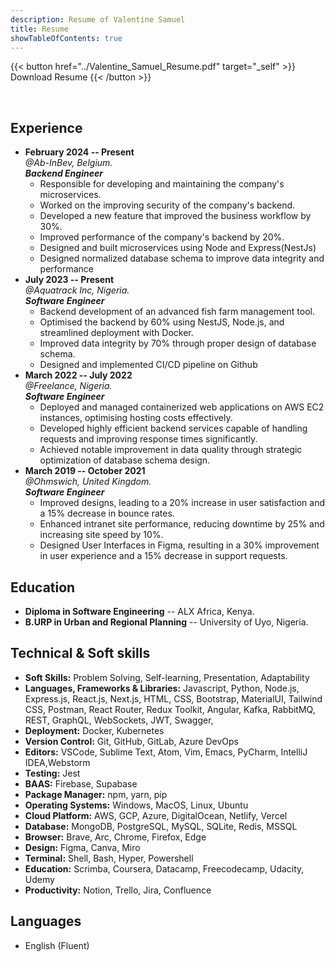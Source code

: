 ```yaml
---
description: Resume of Valentine Samuel
title: Resume
showTableOfContents: true
---
```


{{< button href="../Valentine_Samuel_Resume.pdf" target="_self" >}}
Download Resume
{{< /button >}}

<br>

## Experience

- **February 2024 -- Present**
  <br>
  _@Ab-InBev, Belgium._
  <br>
  _**Backend Engineer**_
  - Responsible for developing and maintaining the company's microservices.
  - Worked on the improving security of the company's backend.
  - Developed a new feature that improved the business workflow by 30%.
  - Improved performance of the company's backend by 20%.
  - Designed and built microservices using Node and Express(NestJs)
  - Designed normalized database schema to improve data integrity and performance
- **July 2023 -- Present**
  <br>
  _@Aquatrack Inc, Nigeria._
  <br>
  _**Software Engineer**_
  - Backend development of an advanced fish farm management tool.
  - Optimised the backend by 60% using NestJS, Node.js, and streamlined deployment with Docker.
  - Improved data integrity by 70% through proper design of database schema.
  - Designed and implemented  CI/CD pipeline on Github
- **March 2022 -- July 2022**
  <br>
  _@Freelance, Nigeria._
  <br>
  _**Software Engineer**_
  - Deployed and managed containerized web applications on AWS EC2 instances, optimising hosting costs effectively.
  - Developed highly efficient backend services capable of handling requests and improving response times significantly.
  - Achieved notable improvement in data quality through strategic optimization of database schema design.
- **March 2019 -- October 2021**
  <br>
  _@Ohmswich, United Kingdom._
  <br>
  _**Software Engineer**_
  - Improved designs, leading to a 20% increase in user satisfaction and a 15% decrease in bounce rates.
  - Enhanced intranet site performance, reducing downtime by 25% and increasing site speed by 10%.
  - Designed User Interfaces in Figma, resulting in a 30% improvement in user experience and a 15% decrease in support requests.

## Education

- **Diploma in Software Engineering** -- ALX Africa, Kenya.
- **B.URP in Urban and Regional Planning** -- University of Uyo, Nigeria.

## Technical & Soft skills

- **Soft Skills:** Problem Solving, Self-learning, Presentation, Adaptability
- **Languages, Frameworks & Libraries:** Javascript, Python, Node.js, Express.js, React.js, Next.js, HTML, CSS, Bootstrap, MaterialUI, Tailwind CSS, Postman, React Router, Redux Toolkit, Angular, Kafka, RabbitMQ, REST, GraphQL, WebSockets, JWT, Swagger,
- **Deployment:** Docker, Kubernetes
- **Version Control:** Git, GitHub, GitLab, Azure DevOps
- **Editors:** VSCode, Sublime Text, Atom, Vim, Emacs, PyCharm, IntelliJ IDEA,Webstorm
- **Testing:** Jest
- **BAAS:** Firebase, Supabase
- **Package Manager:** npm, yarn, pip
- **Operating Systems:** Windows, MacOS, Linux, Ubuntu
- **Cloud Platform:** AWS, GCP, Azure, DigitalOcean, Netlify, Vercel
- **Database:** MongoDB, PostgreSQL, MySQL, SQLite, Redis, MSSQL
- **Browser:** Brave, Arc, Chrome, Firefox, Edge
- **Design:** Figma, Canva, Miro
- **Terminal:** Shell, Bash, Hyper, Powershell
- **Education:** Scrimba, Coursera, Datacamp, Freecodecamp, Udacity, Udemy
- **Productivity:** Notion, Trello, Jira, Confluence

## Languages

- English (Fluent)
